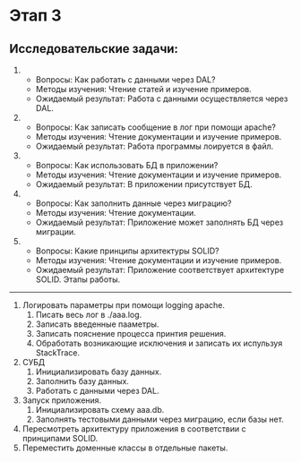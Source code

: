 Этап 3
===========
Исследовательские задачи:
-----------
1. - Вопросы: Как работать с данными через DAL?
    - Методы изучения: Чтение статей и изучение примеров.
    - Ожидаемый результат: Работа с данными осуществляется через DAL.
2. - Вопросы: Как записать сообщение в лог при помощи apache?
    - Методы изучения: Чтение документации и изучение примеров.
    - Ожидаемый результат: Работа программы лоируется в файл.
3. - Вопросы: Как использовать БД в приложении?
    - Методы изучения: Чтение документации и изучение примеров.
    - Ожидаемый результат: В приложении присутствует БД.
4. - Вопросы: Как заполнить данные через миграцию?
    - Методы изучения: Чтение документации.
    - Ожидаемый результат: Приложение может заполнять БД через миграции.
5. - Вопросы: Какие принципы архитектуры SOLID? 
    - Методы изучения: Чтение документации и изучение примеров.
    - Ожидаемый результат: Приложение соответствует архитектуре SOLID.
Этапы работы.
-----------
1. Логировать параметры при помощи logging apache.
    1. Писать весь лог в ./aaa.log.
    2. Записать введенные пааметры. 
    3. Записать пояснение процесса принтия решения. 
    4. Обработать возникающие исключения и записать их испульзуя StackTrace.
2. СУБД
    1. Инициализировать базу данных.
    2. Заполнить базу данных.
    3. Работать с данными через DAL.
3. Запуск приложения.
    1. Инициализировать схему aaa.db.
    2. Заполнять тестовыми данными через миграцию, если базы нет.
4. Пересмотреть архитектуру приложения в соответствии с принципами SOLID.
5. Переместить доменные классы в отдельные пакеты.